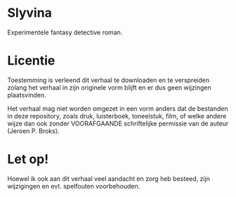 # Slyvina
Experimentele fantasy detective roman.

# Licentie

Toestemming is verleend dit verhaal te downloaden en te verspreiden zolang het verhaal in zijn originele vorm blijft en er dus geen wijzingen plaatsvinden. 

Het verhaal mag niet worden omgezet in een vorm anders dat de bestanden in deze repository, zoals druk, luisterboek, toneelstuk, film, of welke andere wijze dan ook zonder VOORAFGAANDE schriftelijke permissie van de auteur (Jeroen P. Broks).

# Let op!

Hoewel ik ook aan dit verhaal veel aandacht en zorg heb besteed, zijn wijzigingen en evt. spelfouten voorbehouden.

